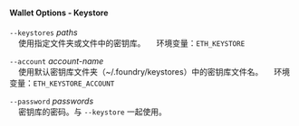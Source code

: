 #### Wallet Options - Keystore

`--keystores` *paths*  
&nbsp;&nbsp;&nbsp;&nbsp;使用指定文件夹或文件中的密钥库。
&nbsp;&nbsp;&nbsp;&nbsp;环境变量：`ETH_KEYSTORE`

`--account` _account-name_  
&nbsp;&nbsp;&nbsp;&nbsp;使用默认密钥库文件夹（~/.foundry/keystores）中的密钥库文件名。 
&nbsp;&nbsp;&nbsp;&nbsp;环境变量：`ETH_KEYSTORE_ACCOUNT`

`--password` *passwords*  
&nbsp;&nbsp;&nbsp;&nbsp;密钥库的密码。与 `--keystore` 一起使用。